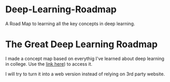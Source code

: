 # Deep-Learning-Roadmap
A Road Map to learning all the key concepts in deep learning.

# The Great Deep Learning Roadmap

I made a concept map based on everythig I've learned about deep learning in college. Use the [link here](https://lucid.app/lucidspark/2be65c50-6460-499c-b564-ac9ffa4e52e5/edit?viewport_loc=-3962%2C2691%2C1643%2C1027%2C0_0&invitationId=inv_54d3ccbc-df2a-4d0d-89c3-20064abbd922)) to access it.

I will try to turn it into a web version instead of relying on 3rd party website. 
